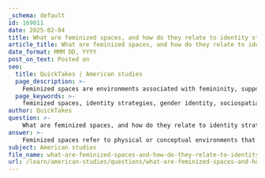 ```yaml
---
_schema: default
id: 169011
date: 2025-02-04
title: What are feminized spaces, and how do they relate to identity strategies?
article_title: What are feminized spaces, and how do they relate to identity strategies?
date_format: MMM DD, YYYY
post_on_text: Posted on
seo:
  title: QuickTakes | American studies
  page_description: >-
    Feminized spaces are environments associated with femininity, supporting the exploration and negotiation of gender identities. They reflect societal changes and provide safe contexts for individuals to engage with their identities, influenced by historical and cultural factors.
  page_keywords: >-
    feminized spaces, identity strategies, gender identity, sociospatial logic, community feedback, urban spaces, domestic space, gender roles, historical context, political dimensions, activism, cultural meanings
author: QuickTakes
question: >-
    What are feminized spaces, and how do they relate to identity strategies?
answer: >-
    Feminized spaces refer to physical or conceptual environments that are characterized by their association with femininity or women. This term indicates that these spaces are discursively coded to reflect gendered meanings and associations, often providing a refuge or supportive environment for women and those exploring femininity. The concept of feminized spaces is particularly relevant in discussions of identity strategies, as they can serve as sites for the negotiation and expression of gender identities.\n\n1. **Sociospatial Logic**: Feminized spaces are often understood through a sociospatial logic that categorizes locations based on their gendered implications. For instance, writing centers on university campuses can be seen as feminized spaces, where the environment is designed to be nurturing and supportive, allowing individuals to engage with their identities in a safe context. This aligns with the idea that such spaces are not merely physical locations but are imbued with cultural and social meanings that reflect women's roles and experiences.\n\n2. **Evolution and Community Feedback**: The effectiveness of feminized spaces is enhanced by continuous learning and adaptation based on community feedback. This ensures that these spaces remain relevant and supportive, allowing individuals to connect with or explore their femininity in a meaningful way. The dynamic nature of these spaces reflects the changing needs of the community they serve.\n\n3. **Historical Context**: The feminization of urban spaces has evolved alongside shifts in economic structures, particularly as cities transition from industrial to post-industrial economies. This transformation has led to a reconfiguration of public spaces, which were traditionally masculinized, to include more inclusive environments that cater to diverse gender identities.\n\n4. **Gender Identity and Domestic Space**: The relationship between domestic space and gender identity is crucial for understanding how feminized spaces can influence identity strategies. By analyzing domestic environments, scholars can uncover new interpretations of gender roles and the ways in which power dynamics are expressed through spatial arrangements. This approach allows for a nuanced understanding of how individuals "do" and "undo" gender within these spaces.\n\n5. **Political and Historical Dimensions**: The meanings of feminized spaces are also shaped by historical actors and their movements through time and space. This perspective highlights the political dimensions of gendered spaces, illustrating how they can serve as venues for activism and community building, as seen in the work of scholars like Christina Parolin, who examines radical spaces and their implications for gender and politics.\n\nIn summary, feminized spaces are integral to identity strategies as they provide environments where gender identities can be explored, expressed, and negotiated. They reflect broader societal changes and the ongoing evolution of gender roles, making them significant in both historical and contemporary contexts.
subject: American studies
file_name: what-are-feminized-spaces-and-how-do-they-relate-to-identity-strategies.md
url: /learn/american-studies/questions/what-are-feminized-spaces-and-how-do-they-relate-to-identity-strategies
---
```


&nbsp;